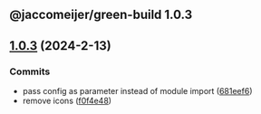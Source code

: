 ## @jaccomeijer/green-build 1.0.3

## [1.0.3](https://github.com/jaccomeijer/green-build/compare/1.0.2...1.0.3) (2024-2-13)


### Commits

* pass config as parameter instead of module import ([681eef6](https://github.com/jaccomeijer/green-build/commit/681eef66a30313a0eaa522ee585830dfbfeb3b9f))
* remove icons ([f0f4e48](https://github.com/jaccomeijer/green-build/commit/f0f4e4867975c8abbfa5d4fe43cf79df034ec536))


